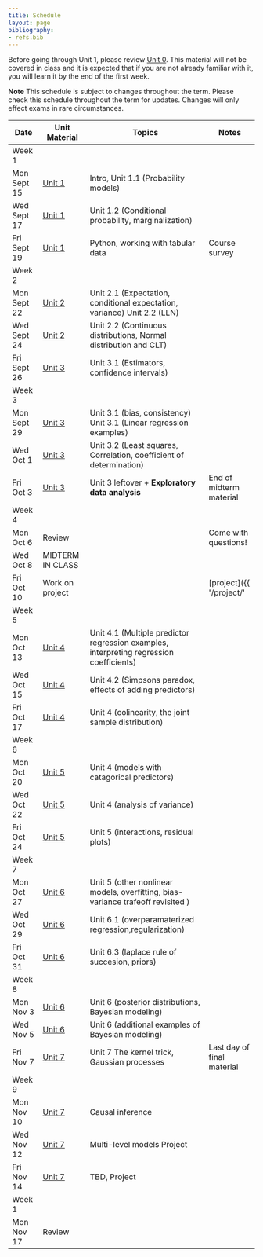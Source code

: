 ```yaml
---
title: Schedule
layout: page
bibliography:
- refs.bib
---
```


Before going through Unit 1, please review [Unit 0](../unit0/index.html). This material will not be covered in class and it is expected that if you are not already familiar with it, you will learn it by the end of the first week.

**Note** This schedule is subject to changes throughout the term. Please check this schedule throughout the term for updates. Changes will only effect exams in rare circumstances. 


| Date       | Unit Material       | Topics | Notes |
|------------|------------|--------|-------------|
| Week 1 || | | 
| Mon Sept 15 | [Unit 1](../unit1/index.html) | Intro, Unit 1.1 (Probability models) |  |
| Wed Sept 17 | [Unit 1](../unit1/index.html) | Unit 1.2 (Conditional probability, marginalization) |  |
| Fri Sept 19 | [Unit 1](../unit1/index.html) | Python, working with tabular data | Course survey |
| Week 2 || | | 
| Mon Sept 22 | [Unit 2](../unit2/index.html) | Unit 2.1 (Expectation, conditional expectation, variance)  Unit 2.2 (LLN) |  |
| Wed Sept 24 | [Unit 2](../unit2/index.html)  | Unit 2.2 (Continuous distributions, Normal distribution and CLT) |  |
| Fri Sept 26 | [Unit 3](../unit2/index.html) | Unit 3.1 (Estimators, confidence intervals) |  |
| Week 3 || | | 
| Mon Sept 29 | [Unit 3](../unit3/index.html) | Unit 3.1 (bias, consistency)  Unit 3.1 (Linear regression examples)   |  |
| Wed Oct 1   | [Unit 3](../unit3/index.html) | Unit 3.2 (Least squares, Correlation, coefficient of determination) |  |
| Fri Oct 3   | [Unit 3](../unit3/index.html)| Unit 3 leftover + **Exploratory data analysis** | End of midterm material |
| Week 4 || | | 
| Mon Oct 6   | Review | | Come with questions! |
| Wed Oct 8   | MIDTERM IN CLASS |  |  |
| Fri Oct 10  | Work on project |  |  [project]({{ '/project/' | relative_url }}) progress (on canvas)|
| Week 5 || | | 
| Mon Oct 13  | [Unit 4](../unit4/index.html) | Unit 4.1 (Multiple predictor regression examples, interpreting regression coefficients) |  |
| Wed Oct 15  | [Unit 4](../unit4/index.html)| Unit 4.2 (Simpsons paradox, effects of adding predictors)  |  |
| Fri Oct 17  | [Unit 4](../unit4/index.html) | Unit 4 (colinearity, the joint sample distribution) |  |
| Week 6 || | | 
| Mon Oct 20  | [Unit 5](../unit4/index.html) | Unit 4 (models with catagorical predictors) |  |
| Wed Oct 22  | [Unit 5](../unit5/index.html) | Unit 4 (analysis of variance)  |  |
| Fri Oct 24  | [Unit 5](../unit5/index.html) | Unit 5 (interactions, residual plots)  |  |
| Week 7 || | | 
| Mon Oct 27  | [Unit 6](../unit6/index.html) | Unit 5  (other nonlinear models, overfitting, bias-variance trafeoff revisited )  |  |
| Wed Oct 29  | [Unit 6](../unit6/index.html) | Unit 6.1 (overparamaterized regression,regularization)  |  |
| Fri Oct 31  | [Unit 6](../unit6/index.html) | Unit 6.3  (laplace rule of succesion, priors) |  |
| Week 8 || | | 
| Mon Nov 3   | [Unit 6](../unit6/index.html) | Unit 6 (posterior distributions, Bayesian modeling) |  |
| Wed Nov 5   | [Unit 6](../unit6/index.html) | Unit 6 (additional examples of Bayesian modeling) |   |
| Fri Nov 7   | [Unit 7](../unit7/index.html) | Unit 7 The kernel trick, Gaussian processes | Last day of final material|
| Week 9 || | | 
| Mon Nov 10  | [Unit 7](../unit7/index.html) | Causal inference |  |
| Wed Nov 12  | [Unit 7](../unit7/index.html) | Multi-level models Project|  |
| Fri Nov 14  | [Unit 7](../unit7/index.html) | TBD, Project|  |
| Week 1 || | | 
| Mon Nov 17  | Review | |  |

